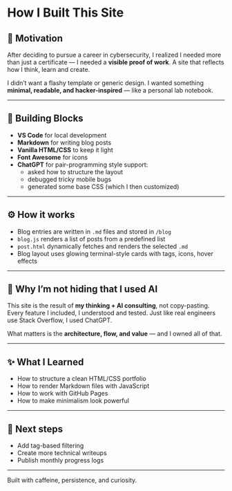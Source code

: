 # How I Built This Site

## 💭 Motivation

After deciding to pursue a career in cybersecurity, I realized I needed more than just a certificate — I needed a **visible proof of work**. A site that reflects how I think, learn and create.

I didn’t want a flashy template or generic design. I wanted something **minimal, readable, and hacker-inspired** — like a personal lab notebook.

---

## 🧱 Building Blocks

- **VS Code** for local development
- **Markdown** for writing blog posts
- **Vanilla HTML/CSS** to keep it light
- **Font Awesome** for icons
- **ChatGPT** for pair-programming style support:
  - asked how to structure the layout
  - debugged tricky mobile bugs
  - generated some base CSS (which I then customized)

---

## ⚙️ How it works

- Blog entries are written in `.md` files and stored in `/blog`
- `blog.js` renders a list of posts from a predefined list
- `post.html` dynamically fetches and renders the selected `.md`
- Blog layout uses glowing terminal-style cards with tags, icons, hover effects

---

## 🔐 Why I’m not hiding that I used AI

This site is the result of **my thinking + AI consulting**, not copy-pasting.
Every feature I included, I understood and tested.
Just like real engineers use Stack Overflow, I used ChatGPT.

What matters is the **architecture, flow, and value** — and I owned all of that.

---

## ✨ What I Learned

- How to structure a clean HTML/CSS portfolio
- How to render Markdown files with JavaScript
- How to work with GitHub Pages
- How to make minimalism look powerful

---

## 👣 Next steps

- Add tag-based filtering
- Create more technical writeups
- Publish monthly progress logs

---

Built with caffeine, persistence, and curiosity.
